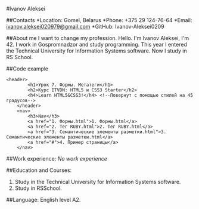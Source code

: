 #Ivanov Aleksei

##Contacts
*Location: Gomel, Belarus
*Phone: +375 29 124-76-64
*Email: ivanov.aleksei020979@gmail.com
*GitHub: Ivanov-Aleksei0209

##About me
I want to change my profession.
Hello. I'm Ivanov Aleksei, I'm 42. 
I work in Gospromnadzor and study programming.
This year I entered the Technical University for Information Systems software.
Now I study in RS School.

##Code example
```
<header>
        <h1>Урок 7. Формы. Метатеги</h1>
        <h2>Курс ITVDN: HTML5 и CSS3 Starter</h2>
        <h4>Learn HTML5&CSS3!</h4> <!--Повернут с помощью стилей на 45 градусов-->
    </header>
    <nav>
        <h3>Nav</h3>
        <a href="1. Формы.html">1. Формы.html</a>
        <a href="2. Тег RUBY.html">2. Тег RUBY.html</a>
        <a href="3. Семантические элементы разметки.html">3. Семантические элементы разметки.html</a>
        <a href="#">4. Пример страницы</a>
    </nav>
```

##Work experience:
*No work experience*

##Education and Courses:
1. Study in the Technical University for Information Systems software.
2. Study in RSSchool.

##Language:
English level A2.